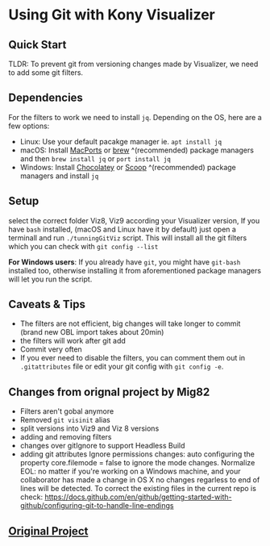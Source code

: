 # Using Git with Kony Visualizer

## Quick Start

TLDR: To prevent git from versioning changes made by Visualizer, we need to add some git filters.

## Dependencies

For the filters to work we need to install `jq`. Depending on the OS, here are a few options:

* Linux: Use your default pacakge manager ie. `apt install jq`
* macOS: Install [MacPorts](https://www.macports.org) or [brew](https://brew.sh) ^(recommended) package managers and then `brew install jq` or `port install jq`
* Windows: Install [Chocolatey](https://chocolatey.org) or [Scoop](https://scoop.sh) ^(recommended) package managers and install `jq`

## Setup

select the correct folder Viz8, Viz9 according your Visualizer version, If you have `bash` installed, (macOS and Linux have it by default) just open a terminall and run `./tunningGitViz` script.
This will install all the git filters which you can check with `git config --list`

**For Windows users**: If you already have `git`, you might have `git-bash` installed too, otherwise installing it from aforementioned package managers will let you run the script.

## Caveats & Tips

* The filters are not efficient, big changes will take longer to commit (brand new OBL import takes about 20min)
* the filters will work after git add 
* Commit very often
* If you ever need to disable the filters, you can comment them out in `.gitattributes` file or edit your git config with `git config -e`.

## Changes from orignal project by Mig82

* Filters aren't gobal anymore
* Removed `git visinit` alias 
* split versions into Viz9 and Viz 8 versions
* adding and removing filters 
* changes over gitIgnore to support Headless Build
* adding git attributes
Ignore permissions changes: auto configuring the property core.filemode = false to ignore the mode changes.
Normalize EOL: no matter if you're working on a Windows machine, and your collaborator has made a change in OS X no changes regarless to end of lines will be detected. To correct the existing files in the current repo is check: https://docs.github.com/en/github/getting-started-with-github/configuring-git-to-handle-line-endings 
## [Original Project](https://github.com/mig82/visualizer-and-git)